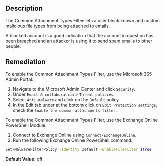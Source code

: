 ## Description

The Common Attachment Types Filter lets a user block known and custom malicious file types from being attached to emails.

A blocked account is a good indication that the account in question has been breached and an attacker is using it to send spam emails to other people.

## Remediation

To enable the Common Attachment Types Filter, use the Microsoft 365 Admin Portal:

1. Navigate to the Microsoft Admin Center and click `Security`.
2. Under `Email & collaboration` > `Threat policies`.
3. Select `Anti-malware` and click on the `Default` policy.
4. In the Edit tab under at the bottom click on `Edit Protection settings`, check the `Enable the common attachments filter`.

To enable the Common Attachment Types Filter, use the Exchange Online PowerShell Module:

1. Connect to Exchange Online using `Connect-ExchangeOnline`.
2. Run the following Exchange Online PowerShell command:

```bash
Set-MalwareFilterPolicy -Identity Default -EnableFileFilter $true
```

**Default Value:** off
